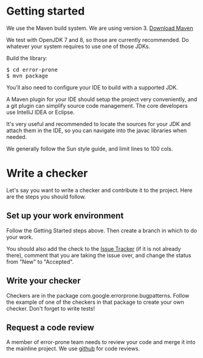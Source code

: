 # Getting started

We use the Maven build system. We are using version 3. [Download Maven](http://maven.apache.org/download.html)

We test with OpenJDK 7 and 8, so those are currently recommended. Do whatever your system requires to use one of those JDKs.

Build the library:
<pre>
$ cd error-prone
$ mvn package
</pre>

You'll also need to configure your IDE to build with a supported JDK.

A Maven plugin for your IDE should setup the project very conveniently, and a git plugin can simplify source code management. The core developers use IntelliJ IDEA or Eclipse.

It's very useful and recommended to locate the sources for your JDK and attach them in the IDE, so you can navigate into the javac libraries when needed.

We generally follow the Sun style guide, and limit lines to 100 cols.

# Write a checker

Let's say you want to write a checker and contribute it to the project.  Here are the steps you should follow.

## Set up your work environment

Follow the Getting Started steps above.  Then create a branch in which to do your work.

You should also add the check to the [Issue Tracker](https://code.google.com/p/error-prone/issues/list?can=2&q=Type%3DNewCheck) (if it is not already there), comment that you are taking the issue over, and change the status from "New" to "Accepted".

## Write your checker

Checkers are in the package com.google.errorprone.bugpatterns.  Follow the example of one of the checkers in that package to create your own checker.  Don't forget to write tests!  

## Request a code review

A member of error-prone team needs to review your code and merge it into the mainline project.  We use [github](https://github.com/google/error-prone/pulls) for code reviews.  